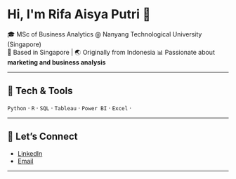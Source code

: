 # Hi, I'm Rifa Aisya Putri 👋

🎓 MSc of Business Analytics @ Nanyang Technological University (Singapore)  
📍 Based in Singapore | 🌏 Originally from Indonesia
📊 Passionate about **marketing and business analysis**

---

## 🧰 Tech & Tools
`Python` · `R` · `SQL` · `Tableau` · `Power BI` · `Excel` · 

---

## 🤝 Let’s Connect
- [LinkedIn]([https://www.linkedin.com/in/[your-handle]](https://www.linkedin.com/in/rifaaisyaputri/))  
- [Email](rifa.putriaisya@gmail.com)  

---
